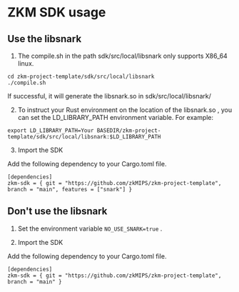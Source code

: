 # ZKM SDK usage

## Use the libsnark

1. The  compile.sh in the path sdk/src/local/libsnark only supports X86_64 linux.
   
```
cd zkm-project-template/sdk/src/local/libsnark
./compile.sh
```
  If successful, it will generate the libsnark.so in sdk/src/local/libsnark/

2. To instruct your Rust environment on the location of the libsnark.so , you can set the LD_LIBRARY_PATH environment variable. For example:

```
export LD_LIBRARY_PATH=Your BASEDIR/zkm-project-template/sdk/src/local/libsnark:$LD_LIBRARY_PATH  
```

3. Import the SDK
   
  Add the following dependency to your Cargo.toml file.
```
[dependencies]
zkm-sdk = { git = "https://github.com/zkMIPS/zkm-project-template", branch = "main", features = ["snark"] }
```

## Don't use the libsnark

1. Set the environment variable `NO_USE_SNARK=true` .
  
2. Import the SDK
   
  Add the following dependency to your Cargo.toml file.
```
[dependencies]
zkm-sdk = { git = "https://github.com/zkMIPS/zkm-project-template", branch = "main" }
```
